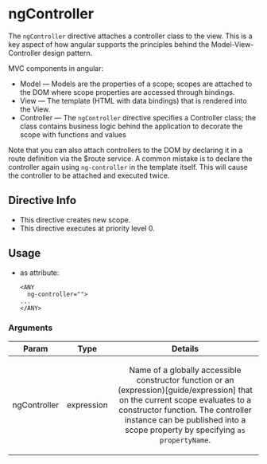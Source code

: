 



# ngController








The `ngController` directive attaches a controller class to the view. This is a key aspect of how angular
supports the principles behind the Model-View-Controller design pattern.

MVC components in angular:

* Model — Models are the properties of a scope; scopes are attached to the DOM where scope properties
  are accessed through bindings.
* View — The template (HTML with data bindings) that is rendered into the View.
* Controller — The `ngController` directive specifies a Controller class; the class contains business
  logic behind the application to decorate the scope with functions and values

Note that you can also attach controllers to the DOM by declaring it in a route definition
via the $route service. A common mistake is to declare the controller
again using `ng-controller` in the template itself.  This will cause the controller to be attached
and executed twice.








## Directive Info

* This directive creates new scope.
* This directive executes at priority level 0.


## Usage



* as attribute:
    ```
    <ANY
      ng-controller="">
    ...
    </ANY>
    ```




### Arguments

| Param | Type | Details |
| :--: | :--: | :--: |
| ngController | expression | <p>Name of a globally accessible constructor function or an (expression)[guide/expression] that on the current scope evaluates to a constructor function. The controller instance can be published into a scope property by specifying <code>as propertyName</code>.</p>  |




